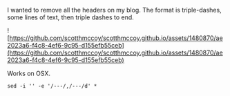 I wanted to remove all the headers on my blog. The format is triple-dashes, some lines of text, then triple dashes to end. 

![https://github.com/scotthmccoy/scotthmccoy.github.io/assets/1480870/ae2023a6-f4c8-4ef6-9c95-d155efb55ceb](https://github.com/scotthmccoy/scotthmccoy.github.io/assets/1480870/ae2023a6-f4c8-4ef6-9c95-d155efb55ceb)

Works on OSX. 
```
sed -i '' -e '/---/,/---/d' *
```
